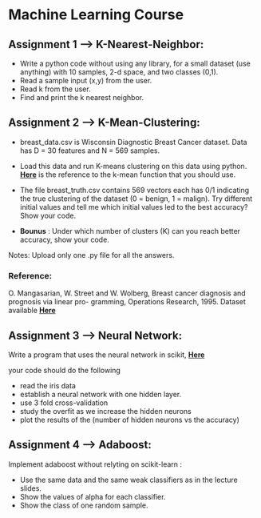 # Machine Learning Course

## Assignment 1 --> K-Nearest-Neighbor:

- Write a python code without using any library, for a small dataset (use anything) with 10 samples, 2-d space, and two classes (0,1).
- Read a sample input (x,y) from the user.
- Read k from the user.
- Find and print the k nearest neighbor.

## Assignment 2 --> K-Mean-Clustering:

- breast_data.csv is Wisconsin Diagnostic Breast Cancer dataset. Data has D = 30 features and N = 569 samples.
- Load this data and run K-means clustering on this data using python.
  **[Here](https://scikit-learn.org/stable/modules/generated/sklearn.cluster.KMeans.html)** is the reference to the k-mean function that you should use.

- The file breast_truth.csv contains 569 vectors each has 0/1 indicating the true clustering of the dataset (0 = benign, 1 = malign). Try different initial values and tell me which initial values led to the best
  accuracy? Show your code.

- **Bounus** : Under which number of clusters (K) can you reach better accuracy, show your code.

Notes: Upload only one .py file for all the answers.

### Reference:

O. Mangasarian, W. Street and W. Wolberg, Breast cancer diagnosis and prognosis via linear pro-
gramming, Operations Research, 1995. Dataset available **[Here](http://pages.cs.wisc.edu/~olvi/uwmp/cancer.html#diag)**

## Assignment 3 --> Neural Network:

Write a program that uses the neural network in scikit, **[Here](https://scikit-learn.org/stable/modules/neural_networks_supervised.html)**

your code should do the following

- read the iris data
- establish a neural network with one hidden layer.
- use 3 fold cross-validation
- study the overfit as we increase the hidden neurons
- plot the results of the (number of hidden neurons vs the accuracy)

## Assignment 4 --> Adaboost:

Implement adaboost without relyting on scikit-learn :

- Use the same data and the same weak classifiers as in the lecture slides.
- Show the values of alpha for each classifier.
- Show the class of one random sample.
